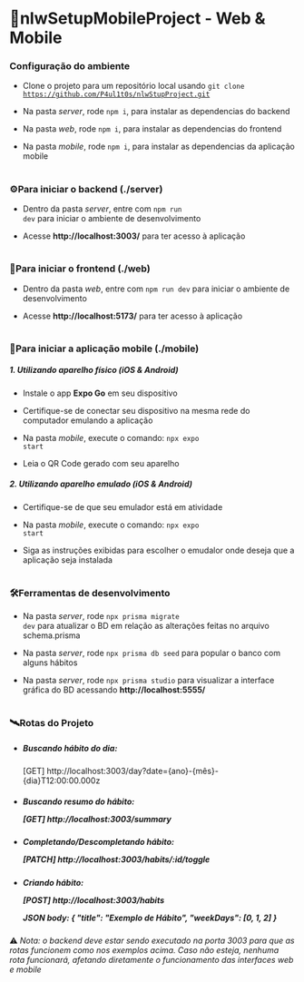 # 🚀nlwSetupMobileProject - Web & Mobile

### Configuração do ambiente

* Clone o projeto para um repositório local usando <code>git clone https://github.com/P4ul1t0s/nlwStupProject.git</code>

* Na pasta _server_, rode <code>npm i</code>, para instalar as dependencias do backend

* Na pasta _web_, rode <code>npm i</code>, para instalar as dependencias do frontend

* Na pasta _mobile_, rode <code>npm i</code>, para instalar as dependencias da aplicação mobile

#
### ⚙Para iniciar o backend (./server)

* Dentro da pasta _server_, entre com <code>npm run dev</code> para iniciar o ambiente de desenvolvimento

* Acesse **http://localhost:3003/** para ter acesso à aplicação

#
### 🎨Para iniciar o frontend (./web)

* Dentro da pasta _web_, entre com <code>npm run dev</code> para iniciar o ambiente de desenvolvimento

* Acesse **http://localhost:5173/** para ter acesso à aplicação

#
### 📱Para iniciar a aplicação mobile (./mobile)

##### 1. Utilizando aparelho físico (iOS & Android)

* Instale o app **Expo Go** em seu dispositivo

* Certifique-se de conectar seu dispositivo na mesma rede do computador emulando a aplicação

* Na pasta _mobile_, execute o comando: <code>npx expo start</code>

* Leia o QR Code gerado com seu aparelho

##### 2. Utilizando aparelho emulado (iOS & Android)

* Certifique-se de que seu emulador está em atividade

* Na pasta _mobile_, execute o comando: <code>npx expo start</code>

* Siga as instruções exibidas para escolher o emudalor onde deseja que a aplicação seja instalada

#
### 🛠Ferramentas de desenvolvimento

* Na pasta _server_, rode <code>npx prisma migrate dev</code> para atualizar o BD em relação as alterações feitas no arquivo schema.prisma

* Na pasta _server_, rode <code>npx prisma db seed</code> para popular o banco com alguns hábitos

* Na pasta _server_, rode <code>npx prisma studio</code> para visualizar a interface gráfica do BD acessando **http://localhost:5555/**

#
### 🛰Rotas do Projeto

<ul>
    <li>
        <h5> Buscando hábito do dia: </h5>
        <p>[GET] http://localhost:3003/day?date={ano}-{mês}-{dia}T12:00:00.000z</p>
    </li>
    <li>
        <h5> Buscando resumo do hábito:
        <p>[GET] http://localhost:3003/summary</p>
    </li>
    <li>
        <h5> Completando/Descompletando hábito:
        <p>[PATCH] http://localhost:3003/habits/:id/toggle</p>
    </li>
    <li>
        <h5> Criando hábito:
        <p>[POST] http://localhost:3003/habits <br/></p>
        <p>JSON body: { "title": "Exemplo de Hábito",	"weekDays": [0, 1, 2] }</p>
    </li>
</ul>

⚠ _Nota: o backend deve estar sendo executado na porta 3003 para que as rotas funcionem como nos exemplos acima. Caso não esteja, nenhuma rota funcionará, afetando diretamente o funcionamento das interfaces web e mobile_